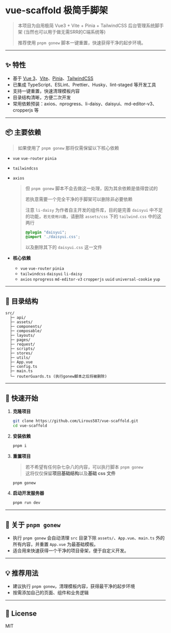 # vue-scaffold 极简手脚架

> 本项目为自用极简 Vue3 + Vite + Pinia + TailwindCSS 后台管理系统脚手架 (当然也可以用于做无需SRR的C端系统等)
>
> 推荐使用 `pnpm gonew` 脚本一键重置，快速获得干净的起步环境。

---

## ✨ 特性

- 基于 [Vue 3](https://vuejs.org/)、[Vite](https://vitejs.dev/)、[Pinia](https://pinia.vuejs.org/)、[TailwindCSS](https://tailwindcss.com/)
- 已集成 TypeScript、ESLint、Prettier、Husky、lint-staged 等开发工具
- 支持一键重置，快速清理模板内容
- 目录结构清晰，方便二次开发
- 常用依赖预装：axios、nprogress、li-daisy、daisyui、md-editor-v3、cropperjs 等

---

## 📦 主要依赖

> 如果使用了 `pnpm gonew` 那将仅需保留以下核心依赖

- `vue` `vue-router` `pinia`
- `tailwindcss`
- `axios`

  > 但 `pnpm gonew` 脚本不会去做这一处理，因为其余依赖是值得尝试的
  >
  > 若执意需要一个完全干净的手脚架可以删除非必要依赖
  >
  > 注意 `li-daisy` 为作者自主开发的组件库，目的是完善 `daisyui` 中不足的功能，`若无使用兴趣`，请删除 `assets/css` 下的 `tailwind.css` 中的这两行
  >
  > ```css
  > @plugin "daisyui";
  > @import './daisyui.css';
  > ```
  >
  > 以及删除其下的 `daisyui.css` 这一文件

- **核心依赖**
  - `vue` `vue-router` `pinia`
  - `tailwindcss` `daisyui` `li-daisy`
  - `axios` `nprogress` `md-editor-v3` `cropperjs` `uuid` `universal-cookie` `yup`

---

## 📁 目录结构

```
src/
  ├─ api/
  ├─ assets/
  ├─ components/
  ├─ composable/
  ├─ layouts/
  ├─ pages/
  ├─ request/
  ├─ scripts/
  ├─ stores/
  ├─ utils/
  ├─ App.vue
  ├─ config.ts
  ├─ main.ts
  └─ routerGuards.ts (执行gonew脚本之后将被删除)
```

---

## 🚀 快速开始

1. **克隆项目**

   ```bash
   git clone https://github.com/Lirous587/vue-scaffold.git
   cd vue-scaffold
   ```

2. **安装依赖**

   ```bash
   pnpm i
   ```

3. **重置项目**

   > 若不希望有任何杂七杂八的内容，可以执行脚本 `pnpm gonew`  
   > 这将仅仅保留**项目基础结构**以及**基础 css 文件**

   ```bash
   pnpm gonew
   ```

4. **启动开发服务器**

   ```bash
   pnpm run dev
   ```

---

## 🧹 关于 `pnpm gonew`

- 执行 `pnpm gonew` 会自动清理 `src` 目录下除 `assets/`、`App.vue`、`main.ts` 外的所有内容，并重置 `App.vue` 为最基础模板。
- 适合用来快速获得一个干净的项目骨架，便于自定义开发。

---

## 💡 推荐用法

- 建议执行 `pnpm gonew`，清理模板内容，获得最干净的起步环境
- 按需添加自己的页面、组件和业务逻辑

---

## 📝 License

MIT
